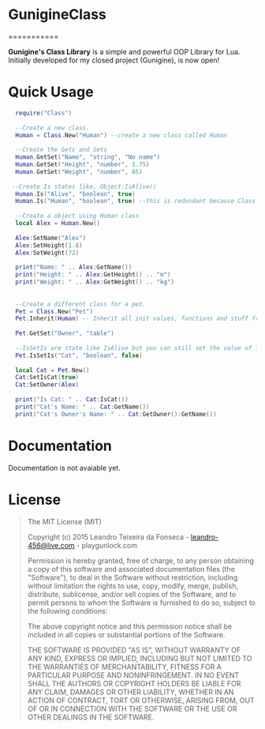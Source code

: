 # GunigineClass
===========

__Gunigine's Class Library__ is a simple and powerful OOP Library for Lua. Initially developed for my closed project (Gunigine), is now open!

Quick Usage
===========
```lua
  require("Class")
  
  --Create a new class.
  Human = Class.New("Human") --create a new class called Human
  
  --Create the Gets and Sets
  Human.GetSet("Name", "string", "No name")
  Human.GetSet("Height", "number", 1.75)
  Human.GetSet("Weight", "number", 65)
 
 --Create Is states like, Object:IsAlive()
  Human.Is("Alive", "boolean", true)
  Human.Is("Human", "boolean", true) --this is redundant because Class.New do that already.
  
  --Create a object using Human class
  local Alex = Human.New()
  
  Alex:SetName("Alex")
  Alex:SetHeight(1.8)
  Alex:SetWeight(72)
  
  print("Name: " .. Alex:GetName())
  print("Height: " .. Alex:GetHeight() .. "m")
  print("Weight: " .. Alex:GetWeight() .. "kg")
  
  
  --Create a different class for a pet.
  Pet = Class.New("Pet")
  Pet.Inherit(Human) -- Inherit all init values, functions and stuff from Human class.
  
  Pet.GetSet("Owner", "table")
  
  --IsSetIs are state like IsAlive but you can still set the value of it like SetIsAlive(false)
  Pet.IsSetIs("Cat", "boolean", false)
  
  local Cat = Pet.New()
  Cat:SetIsCat(true)
  Cat:SetOwner(Alex)
  
  print("Is Cat: " .. Cat:IsCat())
  print("Cat's Name: " .. Cat:GetName())
  print("Cat's Owner's Name: " .. Cat:GetOwner():GetName())
```

Documentation
===========
Documentation is not avaiable yet.

License
===========
>The MIT License (MIT)
>
>Copyright (c) 2015 Leandro Teixeira da Fonseca - leandro-456@live.com - playgunlock.com
>
>Permission is hereby granted, free of charge, to any person obtaining a copy
>of this software and associated documentation files (the "Software"), to deal
>in the Software without restriction, including without limitation the rights
>to use, copy, modify, merge, publish, distribute, sublicense, and/or sell
>copies of the Software, and to permit persons to whom the Software is
>furnished to do so, subject to the following conditions:
>
>The above copyright notice and this permission notice shall be included in
>all copies or substantial portions of the Software.
>
>THE SOFTWARE IS PROVIDED "AS IS", WITHOUT WARRANTY OF ANY KIND, EXPRESS OR
>IMPLIED, INCLUDING BUT NOT LIMITED TO THE WARRANTIES OF MERCHANTABILITY,
>FITNESS FOR A PARTICULAR PURPOSE AND NONINFRINGEMENT. IN NO EVENT SHALL THE
>AUTHORS OR COPYRIGHT HOLDERS BE LIABLE FOR ANY CLAIM, DAMAGES OR OTHER
>LIABILITY, WHETHER IN AN ACTION OF CONTRACT, TORT OR OTHERWISE, ARISING FROM,
>OUT OF OR IN CONNECTION WITH THE SOFTWARE OR THE USE OR OTHER DEALINGS IN
>THE SOFTWARE.
